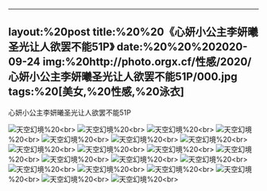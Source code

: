 ﻿---
layout:%20post
title:%20%20《心妍小公主李妍曦圣光让人欲罢不能51P》
date:%20%20%202020-09-24
img:%20http://photo.orgx.cf/性感/2020/心妍小公主李妍曦圣光让人欲罢不能51P/000.jpg
tags:%20[美女,%20性感,%20泳衣]
---

心妍小公主李妍曦圣光让人欲罢不能51P



![天空幻境](http://photo.orgx.cf/性感/2020/心妍小公主李妍曦圣光让人欲罢不能51P/001.jpg%20''天空幻境'')%20<br>
![天空幻境](http://photo.orgx.cf/性感/2020/心妍小公主李妍曦圣光让人欲罢不能51P/002.jpg%20''天空幻境'')%20<br>
![天空幻境](http://photo.orgx.cf/性感/2020/心妍小公主李妍曦圣光让人欲罢不能51P/003.jpg%20''天空幻境'')%20<br>
![天空幻境](http://photo.orgx.cf/性感/2020/心妍小公主李妍曦圣光让人欲罢不能51P/004.jpg%20''天空幻境'')%20<br>
![天空幻境](http://photo.orgx.cf/性感/2020/心妍小公主李妍曦圣光让人欲罢不能51P/005.jpg%20''天空幻境'')%20<br>
![天空幻境](http://photo.orgx.cf/性感/2020/心妍小公主李妍曦圣光让人欲罢不能51P/006.jpg%20''天空幻境'')%20<br>
![天空幻境](http://photo.orgx.cf/性感/2020/心妍小公主李妍曦圣光让人欲罢不能51P/007.jpg%20''天空幻境'')%20<br>
![天空幻境](http://photo.orgx.cf/性感/2020/心妍小公主李妍曦圣光让人欲罢不能51P/008.jpg%20''天空幻境'')%20<br>
![天空幻境](http://photo.orgx.cf/性感/2020/心妍小公主李妍曦圣光让人欲罢不能51P/009.jpg%20''天空幻境'')%20<br>
![天空幻境](http://photo.orgx.cf/性感/2020/心妍小公主李妍曦圣光让人欲罢不能51P/010.jpg%20''天空幻境'')%20<br>
![天空幻境](http://photo.orgx.cf/性感/2020/心妍小公主李妍曦圣光让人欲罢不能51P/011.jpg%20''天空幻境'')%20<br>
![天空幻境](http://photo.orgx.cf/性感/2020/心妍小公主李妍曦圣光让人欲罢不能51P/012.jpg%20''天空幻境'')%20<br>
![天空幻境](http://photo.orgx.cf/性感/2020/心妍小公主李妍曦圣光让人欲罢不能51P/013.jpg%20''天空幻境'')%20<br>
![天空幻境](http://photo.orgx.cf/性感/2020/心妍小公主李妍曦圣光让人欲罢不能51P/014.jpg%20''天空幻境'')%20<br>
![天空幻境](http://photo.orgx.cf/性感/2020/心妍小公主李妍曦圣光让人欲罢不能51P/015.jpg%20''天空幻境'')%20<br>
![天空幻境](http://photo.orgx.cf/性感/2020/心妍小公主李妍曦圣光让人欲罢不能51P/016.jpg%20''天空幻境'')%20<br>
![天空幻境](http://photo.orgx.cf/性感/2020/心妍小公主李妍曦圣光让人欲罢不能51P/017.jpg%20''天空幻境'')%20<br>
![天空幻境](http://photo.orgx.cf/性感/2020/心妍小公主李妍曦圣光让人欲罢不能51P/018.jpg%20''天空幻境'')%20<br>
![天空幻境](http://photo.orgx.cf/性感/2020/心妍小公主李妍曦圣光让人欲罢不能51P/019.jpg%20''天空幻境'')%20<br>
![天空幻境](http://photo.orgx.cf/性感/2020/心妍小公主李妍曦圣光让人欲罢不能51P/020.jpg%20''天空幻境'')%20<br>